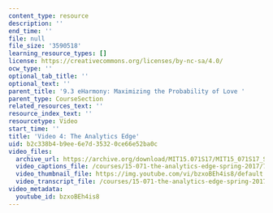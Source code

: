 ```yaml
---
content_type: resource
description: ''
end_time: ''
file: null
file_size: '3590518'
learning_resource_types: []
license: https://creativecommons.org/licenses/by-nc-sa/4.0/
ocw_type: ''
optional_tab_title: ''
optional_text: ''
parent_title: '9.3 eHarmony: Maximizing the Probability of Love '
parent_type: CourseSection
related_resources_text: ''
resource_index_text: ''
resourcetype: Video
start_time: ''
title: 'Video 4: The Analytics Edge'
uid: b2c338b4-b9ee-6e7d-3532-0ce66e52ba0c
video_files:
  archive_url: https://archive.org/download/MIT15.071S17/MIT15_071S17_Session_9.3.07_300k.mp4
  video_captions_file: /courses/15-071-the-analytics-edge-spring-2017/764d1229a662559a878221a304612cff_bzxoBEh4is8.vtt
  video_thumbnail_file: https://img.youtube.com/vi/bzxoBEh4is8/default.jpg
  video_transcript_file: /courses/15-071-the-analytics-edge-spring-2017/b9e996ac3393bfbd934bae77ec8292ae_bzxoBEh4is8.pdf
video_metadata:
  youtube_id: bzxoBEh4is8
---
```


